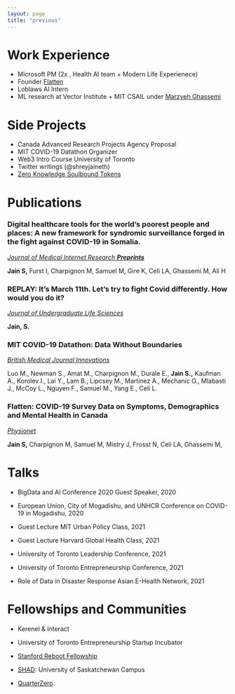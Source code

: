 ```yaml
---
layout: page
title: "previous"
---
```


# Work Experience

- Microsoft PM (2x , Health AI team + Modern Life Experienece)
- Founder [Flatten](https://www.flatten.ca/)
- Loblaws AI Intern
- ML research at Vector Institute + MIT CSAIL under [Marzyeh Ghassemi](https://healthyml.org/)

# Side Projects

- Canada Advanced Research Projects Agency Proposal 
- MIT COVID-19 Datathon Organizer
- Web3 Intro Course University of Toronto
- Twitter writings (@shreyjaineth)
- [Zero Knowledge Soulbound Tokens](https://github.com/enricobottazzi/ZK-SBT)

# Publications


### Digital healthcare tools for the world’s poorest people and places: A new framework for syndromic surveillance forged in the fight against COVID-19 in Somalia.
*[Journal of Medical Internet Research **Preprints**](https://preprints.jmir.org/preprint/29602)*

**Jain S,** Furst I, Charpignon M, Samuel M, Gire K, Celi LA, Ghassemi M, Ali H

### REPLAY: It’s March 11th. Let’s try to fight Covid differently. How would you do it?
*[Journal of Undergraduate Life Sciences](https://jps.library.utoronto.ca/index.php/juls/article/view/36205)*

**Jain, S.**


### MIT COVID-19 Datathon: Data Without Boundaries

*[British Medical Journal Innovations](http://dx.doi.org/10.1136/bmjinnov-2020-000492)*

Luo M., Newman S., Amat M., Charpignon M., Durale E., **Jain S.,** Kaufman A., Korolev I., Lai Y., Lam B., Lipcsey M., Martinez A., Mechanic O., Mlabasti J., McCoy L., Nguyen F., Samuel M., Yang E., Celi L.

### Flatten: COVID-19 Survey Data on Symptoms, Demographics and Mental Health in Canada
*[Physionet](https://doi.org/10.13026/v8eq-8v80)*

**Jain S,** Charpignon M, Samuel M, Mistry J, Frosst N, Celi LA, Ghassemi M,


# Talks

* BigData and AI Conference 2020 Guest Speaker, 2020

* European Union, City of Mogadishu, and UNHCR Conference on COVID-19 in Mogadishu, 2020

* Guest Lecture MIT Urban Policy Class, 2021

* Guest Lecture Harvard Global Health Class, 2021

* University of Toronto Leadership Conference, 2021

* University of Toronto Entrepreneurship Conference, 2021

* Role of Data in Disaster Response Asian E-Health Network, 2021

# Fellowships and Communities

* Kerenel & Interact 

* University of Toronto Entrepreneurship Startup Incubator

* [Stanford Reboot Fellowship](https://reboothq.substack.com/about)

* [SHAD](https://www.shad.ca/): University of Saskatchewan Campus

* [QuarterZero](https://www.quarterzero.com/). 
